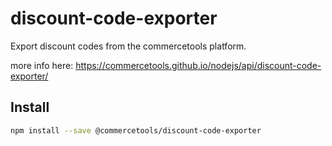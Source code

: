 # discount-code-exporter

Export discount codes from the commercetools platform.

more info here: https://commercetools.github.io/nodejs/api/discount-code-exporter/

## Install

```bash
npm install --save @commercetools/discount-code-exporter
```
